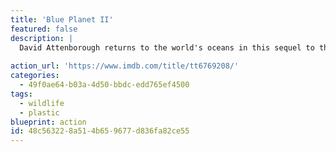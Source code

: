 ```yaml
---
title: 'Blue Planet II'
featured: false
description: |
  David Attenborough returns to the world's oceans in this sequel to the acclaimed documentary filming rare and unusual creatures of the deep, as well as documenting the problems our oceans face, including showing how plastic waste is destroying marine life.
  
action_url: 'https://www.imdb.com/title/tt6769208/'
categories:
  - 49f0ae64-b03a-4d50-bbdc-edd765ef4500
tags:
  - wildlife
  - plastic
blueprint: action
id: 48c56322-8a51-4b65-9677-d836fa82ce55
---
```


